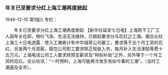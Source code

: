 ### 年关已至要求分红上海工潮再度掀起

1946-12-10
第1版()
专栏：

　　年关已至要求分红上海工潮再度掀起
    【新华社延安七日电】上海若干工厂工人因年关在即，物价飞涨、生活无法维持，已掀起要求分与花红之工潮。据合众社上海三十日电透露：卷入工潮者计有中华烟草公司雇工，要求等于五个月工资的花红，另发两个月双薪。面包公司职工要求除正规收入外，每月补入生活津贴等费十五万元。上海电话公司工人要求除预支薪资及“特别补助”之外，另外等于一个月工资的花红。合众社讯：“一时预料，上海可能再次发生有如今春的工潮”。（当时工潮遍及全市）。
